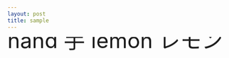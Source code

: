 ```yaml
---
layout: post
title: sample
---
```



 <marquee scrollamount="200" scrolldelay="30" direction="down" height="500px">
   <font size="7">
        　egg	卵
bag	カバン
rose	バラ
chair	いす
bat	バット
fish	魚
notebook	ノート
pencil	鉛筆
dog	犬
desk	机
watch	腕時計
mitt	ミット
milk	牛乳
flower	花
door	ドア
boat	ボート
piano	ピアノ
orange	オレンジ
bird	鳥
sheep	羊
cup	カップ
bus	バス
apple	りんご
fruit	果物
car	自動車
cake	ケーキ
picture	絵，写真
cat	猫
stamp	切手
plane	飛行機
book	本
racket	ラケット
glass	コップ，ガラス
bed	ベッド
letter	手紙
tape	テープ
cap	帽子
mail	郵便
box	箱
bread	パン
doll	人形
table	テーブル
tree	木
pen	ペン
map	地図
cow	雌牛
pot	ポット
camera	カメラ
hand	手
lemon	レモン
   </font>
      </marquee>

